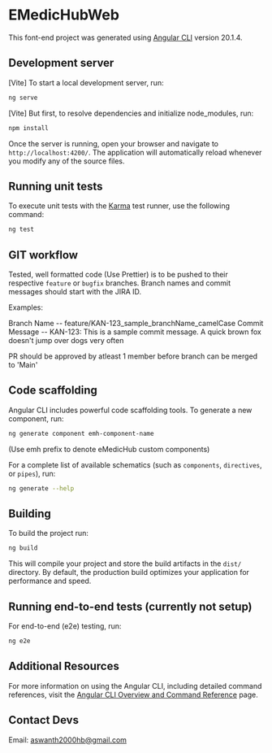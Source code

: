 # EMedicHubWeb

This font-end project was generated using [Angular CLI](https://github.com/angular/angular-cli) version 20.1.4.

## Development server

[Vite] To start a local development server, run:

```bash
ng serve
```

[Vite] But first, to resolve dependencies and initialize node_modules, run:

```bash
npm install
```

Once the server is running, open your browser and navigate to `http://localhost:4200/`. The application will automatically reload whenever you modify any of the source files.

## Running unit tests

To execute unit tests with the [Karma](https://karma-runner.github.io) test runner, use the following command:

```bash
ng test
```

## GIT workflow

Tested, well formatted code (Use Prettier) is to be pushed to their respective `feature` or `bugfix` branches.
Branch names and commit messages should start with the JIRA ID.

Examples:

Branch Name -- feature/KAN-123_sample_branchName_camelCase
Commit Message -- KAN-123: This is a sample commit message. A quick brown fox doesn't jump over dogs very often

PR should be approved by atleast 1 member before branch can be merged to 'Main'

## Code scaffolding

Angular CLI includes powerful code scaffolding tools. To generate a new component, run:

```bash
ng generate component emh-component-name
```

(Use emh prefix to denote eMedicHub custom components)

For a complete list of available schematics (such as `components`, `directives`, or `pipes`), run:

```bash
ng generate --help
```

## Building

To build the project run:

```bash
ng build
```

This will compile your project and store the build artifacts in the `dist/` directory. By default, the production build optimizes your application for performance and speed.

## Running end-to-end tests (currently not setup)

For end-to-end (e2e) testing, run:

```bash
ng e2e
```

## Additional Resources

For more information on using the Angular CLI, including detailed command references, visit the [Angular CLI Overview and Command Reference](https://angular.dev/tools/cli) page.

## Contact Devs

Email: aswanth2000hb@gmail.com
